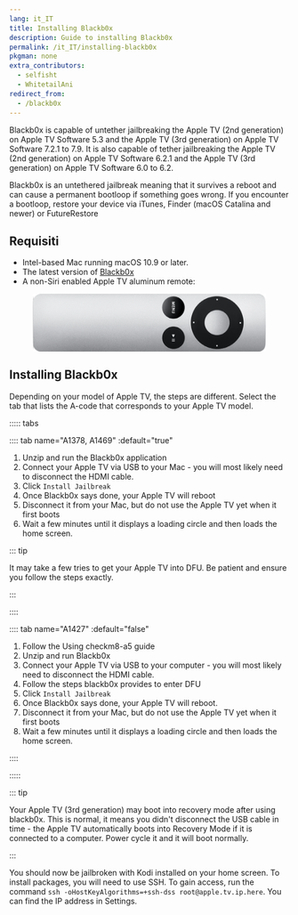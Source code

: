 ```yaml
---
lang: it_IT
title: Installing Blackb0x
description: Guide to installing Blackb0x
permalink: /it_IT/installing-blackb0x
pkgman: none
extra_contributors:
  - selfisht
  - WhitetailAni
redirect_from:
  - /blackb0x
---
```


Blackb0x is capable of untether jailbreaking the Apple TV (2nd generation) on Apple TV Software 5.3 and the Apple TV (3rd generation) on Apple TV Software 7.2.1 to 7.9. It is also capable of <router-link to="/types-of-jailbreak/#tethered-jailbreaks">tether jailbreaking</router-link> the Apple TV (2nd generation) on Apple TV Software 6.2.1 and the Apple TV (3rd generation) on Apple TV Software 6.0 to 6.2.

Blackb0x is an <router-link to="/types-of-jailbreak/#untethered-jailbreaks">untethered</router-link> jailbreak meaning that it survives a reboot and can cause a permanent bootloop if something goes wrong. If you encounter a bootloop, restore your device via iTunes, Finder (macOS Catalina and newer) or FutureRestore

## Requisiti

- Intel-based Mac running macOS 10.9 or later.
- The latest version of [Blackb0x](https://github.com/NSSpiral/Blackb0x/releases/tag/0.6.2)
- A non-Siri enabled Apple TV aluminum remote:

<p><img src="/assets/images/aluminum_tv_remote.png" alt="A photo of a non-Siri enabled Apple TV aluminum remote" style="display: block; margin-inline: auto; max-width: 30em;"></p>

## Installing Blackb0x

Depending on your model of Apple TV, the steps are different. Select the tab that lists the A-code that corresponds to your Apple TV model.

::::: tabs

:::: tab name="A1378, A1469" :default="true"

1. Unzip and run the Blackb0x application
2. Connect your Apple TV via USB to your Mac - you will most likely need to disconnect the HDMI cable.
3. Click `Install Jailbreak`
4. Once Blackb0x says done, your Apple TV will reboot
5. Disconnect it from your Mac, but do not use the Apple TV yet when it first boots
6. Wait a few minutes until it displays a loading circle and then loads the home screen.

::: tip

It may take a few tries to get your Apple TV into DFU. Be patient and ensure you follow the steps exactly.

:::

::::

:::: tab name="A1427" :default="false"

1. Follow the <router-link to="/using-checkm8-a5">Using checkm8-a5</router-link> guide
2. Unzip and run Blackb0x
3. Connect your Apple TV via USB to your computer - you will most likely need to disconnect the HDMI cable.
4. Follow the steps blackb0x provides to enter DFU
5. Click `Install Jailbreak`
6. Once Blackb0x says done, your Apple TV will reboot.
7. Disconnect it from your Mac, but do not use the Apple TV yet when it first boots
8. Wait a few minutes until it displays a loading circle and then loads the home screen.

::::

:::::

::: tip

Your Apple TV (3rd generation) may boot into recovery mode after using blackb0x. This is normal, it means you didn't disconnect the USB cable in time - the Apple TV automatically boots into Recovery Mode if it is connected to a computer. Power cycle it and it will boot normally.

:::

You should now be jailbroken with Kodi installed on your home screen. To install packages, you will need to use SSH. To gain access, run the command `ssh -oHostKeyAlgorithms=+ssh-dss root@apple.tv.ip.here`. You can find the IP address in Settings.
